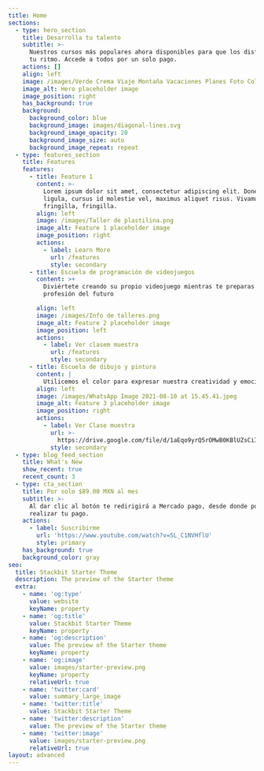 ```yaml
---
title: Home
sections:
  - type: hero_section
    title: Desarrolla tu talento
    subtitle: >-
      Nuestros cursos más populares ahora disponibles para que los disfrutes a
      tu ritmo. Accede a todos por un solo pago.
    actions: []
    align: left
    image: /images/Verde Crema Viaje Montaña Vacaciones Planes Foto Collage.png
    image_alt: Hero placeholder image
    image_position: right
    has_background: true
    background:
      background_color: blue
      background_image: images/diagonal-lines.svg
      background_image_opacity: 20
      background_image_size: auto
      background_image_repeat: repeat
  - type: features_section
    title: Features
    features:
      - title: Feature 1
        content: >-
          Lorem ipsum dolor sit amet, consectetur adipiscing elit. Donec nisl
          ligula, cursus id molestie vel, maximus aliquet risus. Vivamus in nibh
          fringilla, fringilla.
        align: left
        image: /images/Taller de plastilina.png
        image_alt: Feature 1 placeholder image
        image_position: right
        actions:
          - label: Learn More
            url: /features
            style: secondary
      - title: Escuela de programación de videojuegos
        content: >+
          Diviértete creando su propio videojuego mientras te preparas para la
          profesión del futuro

        align: left
        image: /images/Info de talleres.png
        image_alt: Feature 2 placeholder image
        image_position: left
        actions:
          - label: Ver clasem muestra
            url: /features
            style: secondary
      - title: Escuela de dibujo y pintura
        content: |
          Utilicemos el color para expresar nuestra creatividad y emociones
        align: left
        image: /images/WhatsApp Image 2021-08-10 at 15.45.41.jpeg
        image_alt: Feature 3 placeholder image
        image_position: right
        actions:
          - label: Ver Clase muestra
            url: >-
              https://drive.google.com/file/d/1aEqo9yrQ5rOMwB0KBlUZsCiIY5zGre6S/view?usp=sharing
            style: secondary
  - type: blog_feed_section
    title: What's New
    show_recent: true
    recent_count: 3
  - type: cta_section
    title: Por solo $89.00 MXN al mes
    subtitle: >-
      Al dar clic al botón te redirigirá a Mercado pago, desde donde podrás
      realizar tu pago.
    actions:
      - label: Suscribirme
        url: 'https://www.youtube.com/watch?v=SL_C1NVHflU'
        style: primary
    has_background: true
    background_color: gray
seo:
  title: Stackbit Starter Theme
  description: The preview of the Starter theme
  extra:
    - name: 'og:type'
      value: website
      keyName: property
    - name: 'og:title'
      value: Stackbit Starter Theme
      keyName: property
    - name: 'og:description'
      value: The preview of the Starter theme
      keyName: property
    - name: 'og:image'
      value: images/starter-preview.png
      keyName: property
      relativeUrl: true
    - name: 'twitter:card'
      value: summary_large_image
    - name: 'twitter:title'
      value: Stackbit Starter Theme
    - name: 'twitter:description'
      value: The preview of the Starter theme
    - name: 'twitter:image'
      value: images/starter-preview.png
      relativeUrl: true
layout: advanced
---
```

